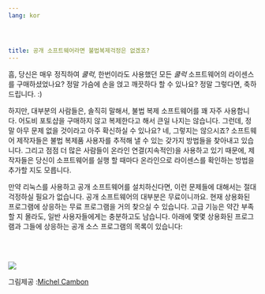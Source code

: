 ```yaml
---
lang: kor




title: 공개 소프트웨어라면 불법복제걱정은 없겠죠?
---
```


흠, 당신은 매우 정직하여 *쿨럭*, 한번이라도 사용했던 모든 *쿨럭* 소프트웨어의 라이센스를 구매하셨었나요? 정말 가슴에 손을 얹고 깨끗하다 할 수 있나요? 정말 그렇다면, 축하드립니다. :)

하지만, 대부분의 사람들은, 솔직히 말해서, 불법 복제 소프트웨어를 꽤 자주 사용합니다. 어도비 포토샵을 구매하지 않고 복제한다고 해서 큰일 나지는 않습니다. 그런데, 정말 아무 문제 없을 것이라고 아주 확신하실 수 있나요? 네, 그렇지는 않으시죠? 소프트웨어 제작자들은 불법 복제품 사용자를 추적해 낼 수  있는 갖가지 방법들을 찾아내고 있습니다. 그리고 점점 더 많은 사람들이 온라인 연결(지속적인)을 사용하고 있기 때문에, 제작자들은 당신이 소프트웨어를 실행 할 때마다 온라인으로 라이센스를 확인하는 방법을 추가할 지도 모릅니다.

만약 리눅스를 사용하고 공개 소프트웨어를 설치하신다면, 이런 문제들에 대해서는 절대 걱정하실 필요가 없습니다. 공개 소프트웨어의 대부분은 무료이니까요. 현재 상용화된 프로그램에 상응하는 무료 프로그램을 거의 찾으실 수 있습니다. 고급 기능은 약간 부족할 지 몰라도, 일반 사용자들에게는 충분하고도 남습니다. 아래에 몇몇 상용화된 프로그램과 그들에 상응하는 공개 소스 프로그램의 목록이 있습니다:

<?php

table_parser ("Yes", "No", "Commercial", "Open source", "Exists on 
Windows?");

?>

<br /><br>

<img src="Images/warez.png" />

그림제공 :<a href="http://michel.cambon.free.fr/ampere/salle1bis.htm">Michel Cambon</a>




